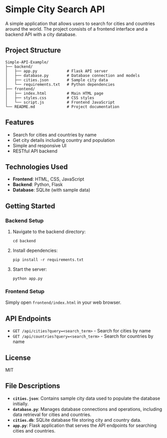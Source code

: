 # Simple City Search API

A simple application that allows users to search for cities and countries around the world. The project consists of a frontend interface and a backend API with a city database.

## Project Structure

```
Simple-API-Example/
├── backend/
│   ├── app.py             # Flask API server
│   ├── database.py        # Database connection and models
│   ├── cities.json        # Sample city data
│   └── requirements.txt   # Python dependencies
├── frontend/
│   ├── index.html         # Main HTML page
│   ├── styles.css         # CSS styles
│   └── script.js          # Frontend JavaScript
└── README.md              # Project documentation
```

## Features

- Search for cities and countries by name
- Get city details including country and population
- Simple and responsive UI
- RESTful API backend

## Technologies Used

- **Frontend**: HTML, CSS, JavaScript
- **Backend**: Python, Flask
- **Database**: SQLite (with sample data)

## Getting Started

### Backend Setup

1. Navigate to the backend directory:
   ```
   cd backend
   ```

2. Install dependencies:
   ```
   pip install -r requirements.txt
   ```

3. Start the server:
   ```
   python app.py
   ```

### Frontend Setup

Simply open `frontend/index.html` in your web browser.

## API Endpoints

- `GET /api/cities?query=<search_term>` - Search for cities by name
- `GET /api/countries?query=<search_term>` - Search for countries by name

## License

MIT

## File Descriptions

- **`cities.json`**: Contains sample city data used to populate the database initially.
- **`database.py`**: Manages database connections and operations, including data retrieval for cities and countries.
- **`cities.db`**: SQLite database file storing city and country data.
- **`app.py`**: Flask application that serves the API endpoints for searching cities and countries.
